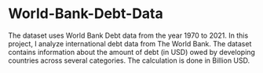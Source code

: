 # World-Bank-Debt-Data
The dataset uses World Bank Debt data from the year 1970 to 2021. In this project, I analyze international debt data from The World Bank. The dataset contains information about the amount of debt (in USD) owed by developing countries across several categories. The calculation is done in Billion USD.

